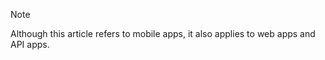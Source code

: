 > [!NOTE]
> Although this article refers to mobile apps, it also applies to web apps and API apps.
> 
> 
